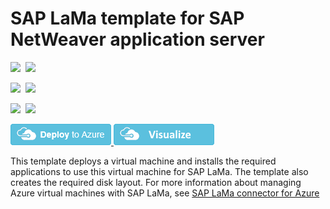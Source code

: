 # SAP LaMa template for SAP NetWeaver application server

<IMG SRC="https://azurequickstartsservice.blob.core.windows.net/badges/sap-lama-apps/PublicLastTestDate.svg" />&nbsp;
<IMG SRC="https://azurequickstartsservice.blob.core.windows.net/badges/sap-lama-apps/PublicDeployment.svg" />&nbsp;

<IMG SRC="https://azurequickstartsservice.blob.core.windows.net/badges/sap-lama-apps/FairfaxLastTestDate.svg" />&nbsp;
<IMG SRC="https://azurequickstartsservice.blob.core.windows.net/badges/sap-lama-apps/FairfaxDeployment.svg" />&nbsp;

<IMG SRC="https://azurequickstartsservice.blob.core.windows.net/badges/sap-lama-apps/BestPracticeResult.svg" />&nbsp;
<IMG SRC="https://azurequickstartsservice.blob.core.windows.net/badges/sap-lama-apps/CredScanResult.svg" />&nbsp;

<a href="https://portal.azure.com/#create/Microsoft.Template/uri/https%3A%2F%2Fraw.githubusercontent.com%2FAzure%2Fazure-quickstart-templates%2Fmaster%2Fsap-lama-apps%2Fazuredeploy.json" target="_blank">
    <img src="https://raw.githubusercontent.com/Azure/azure-quickstart-templates/master/1-CONTRIBUTION-GUIDE/images/deploytoazure.png"/>
</a>
<a href="http://armviz.io/#/?load=https%3A%2F%2Fraw.githubusercontent.com%2FAzure%2Fazure-quickstart-templates%2Fmaster%2Fsap-lama-apps%2Fazuredeploy.json" target="_blank">
    <img src="https://raw.githubusercontent.com/Azure/azure-quickstart-templates/master/1-CONTRIBUTION-GUIDE/images/visualizebutton.png"/>
</a>

This template deploys a virtual machine and installs the required applications to use this virtual machine for SAP LaMa. The template also creates the required disk layout. For more information about managing Azure virtual machines with SAP LaMa, see [SAP LaMa connector for Azure](https://docs.microsoft.com/azure/virtual-machines/workloads/sap/lama-installation)

